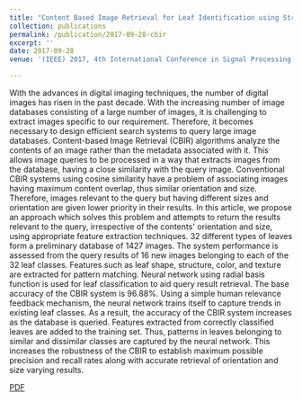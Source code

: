 ```yaml
---
title: "Content Based Image Retrieval for Leaf Identification using Structural Features and Neural Networks"
collection: publications
permalink: /publication/2017-09-28-cbir
excerpt: ''
date: 2017-09-28
venue: '(IEEE) 2017, 4th International Conference in Signal Processing and Integrated Networks (SPIN)'

---
```


With the advances in digital imaging techniques, the number of digital images has risen in the past decade. With the increasing number of image databases consisting of a large number of images, it is challenging to extract images specific to our requirement. Therefore, it becomes necessary to design efficient search systems to query large image databases. Content-based Image Retrieval (CBIR) algorithms analyze the contents of an image rather than the metadata associated with it. This allows image queries to be processed in a way that extracts images from the database, having a close similarity with the query image. Conventional CBIR systems using cosine similarity have a problem of associating images having maximum content overlap, thus similar orientation and size. Therefore, images relevant to the query but having different sizes and orientation are given lower priority in their results. In this article, we propose an approach which solves this problem and attempts to return the results relevant to the query, irrespective of the contents' orientation and size, using appropriate feature extraction techniques. 32 different types of leaves form a preliminary database of 1427 images. The system performance is assessed from the query results of 16 new images belonging to each of the 32 leaf classes. Features such as leaf shape, structure, color, and texture are extracted for pattern matching. Neural network using radial basis function is used for leaf classification to aid query result retrieval. The base accuracy of the CBIR system is 96.88%. Using a simple human relevance feedback mechanism, the neural network trains itself to capture trends in existing leaf classes. As a result, the accuracy of the CBIR system increases as the database is queried. Features extracted from correctly classified leaves are added to the training set. Thus, patterns in leaves belonging to similar and dissimilar classes are captured by the neural network. This increases the robustness of the CBIR to establish maximum possible precision and recall rates along with accurate retrieval of orientation and size varying results.

[PDF](https://ieeexplore.ieee.org/document/8049963)
